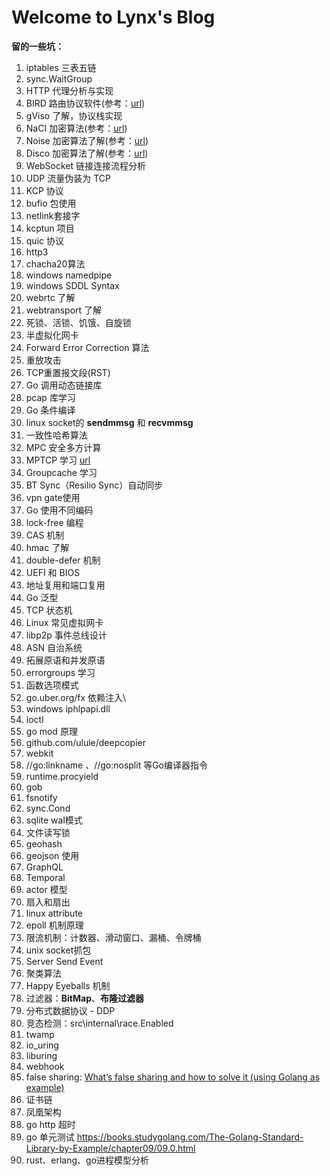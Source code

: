 # Welcome to Lynx's Blog

**留的一些坑：**

1. iptables 三表五链
2. sync.WaitGroup
6. HTTP 代理分析与实现
7. BIRD 路由协议软件(参考：[url](https://soha.moe/post/bird-bgp-kickstart.html#1-%E4%BB%80%E4%B9%88%E6%98%AF-bird))
8. gViso 了解，协议栈实现
9. NaCI 加密算法(参考：[url](https://segmentfault.com/a/1190000000476866))
10. Noise 加密算法了解(参考：[url](http://www.noiseprotocol.org/noise.html))
11. Disco 加密算法了解(参考：[url](https://www.discocrypto.com/#/))
12. WebSocket 链接连接流程分析
13. UDP 流量伪装为 TCP
14. KCP 协议
15. bufio 包使用
16. netlink套接字
17. kcptun 项目
18. quic 协议
19. http3
20. chacha20算法
21. windows namedpipe
22. windows SDDL Syntax
23. webrtc 了解
24. webtransport 了解
25. 死锁、活锁、饥饿、自旋锁
26. 半虚拟化网卡
27. Forward Error Correction 算法
28. 重放攻击
29. TCP重置报文段(RST)
30. Go 调用动态链接库
31. pcap 库学习
32. Go 条件编译
33. linux socket的 **sendmmsg** 和 **recvmmsg** 
34. 一致性哈希算法
35. MPC 安全多方计算
36. MPTCP 学习 [url](https://mp.weixin.qq.com/s/aC7omLYJ6Anm9f-8b4qYAg)
37. Groupcache 学习
38. BT Sync（Resilio Sync）自动同步
39. vpn gate使用
40. Go 使用不同编码
41. lock-free 编程
42. CAS 机制
43. hmac 了解
44. double-defer 机制
45. UEFI 和 BIOS
46. 地址复用和端口复用
47. Go 泛型
48. TCP 状态机
49. Linux 常见虚拟网卡
50. libp2p 事件总线设计
51. ASN 自治系统
52. 拓展原语和并发原语
53. errorgroups 学习
54. 函数选项模式
55. go.uber.org/fx 依赖注入\
56. windows iphlpapi.dll
57. ioctl
58. go mod 原理
59. github.com/ulule/deepcopier
60. webkit
61. //go:linkname 、//go:nosplit 等Go编译器指令
62. runtime.procyield
63. gob
64. fsnotify
65. sync.Cond
66. sqlite wal模式
67. 文件读写锁
68. geohash
69. geojson 使用
70. GraphQL
71. Temporal 
72. actor 模型
73. 扇入和扇出
74. linux attribute
75. epoll 机制原理
76. 限流机制：计数器、滑动窗口、漏桶、令牌桶
78. unix socket抓包
79. Server Send Event
80. 聚类算法
81. Happy Eyeballs 机制
82. 过滤器：**BitMap**、**布隆过滤器**
83. 分布式数据协议 - DDP
84. 竞态检测：src\internal\race.Enabled
85. twamp
86. io_uring
87. liburing
89. webhook
90. false sharing: [What’s false sharing and how to solve it (using Golang as example)](https://medium.com/@genchilu/whats-false-sharing-and-how-to-solve-it-using-golang-as-example-ef978a305e10)
91. 证书链
91. 凤凰架构
91. go http 超时
91. go 单元测试 https://books.studygolang.com/The-Golang-Standard-Library-by-Example/chapter09/09.0.html
91. rust、erlang、go进程模型分析
